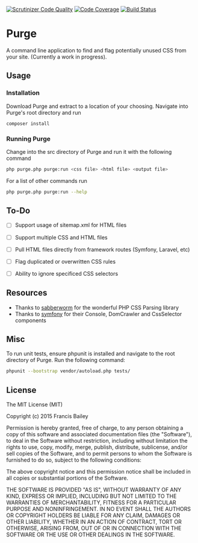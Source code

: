 [![Scrutinizer Code Quality](https://scrutinizer-ci.com/g/FrancisBaileyH/Purge/badges/quality-score.png?b=master)](https://scrutinizer-ci.com/g/FrancisBaileyH/Purge/?branch=master)
[![Code Coverage](https://scrutinizer-ci.com/g/FrancisBaileyH/Purge/badges/coverage.png?b=master)](https://scrutinizer-ci.com/g/FrancisBaileyH/Purge/?branch=master)
[![Build Status](https://scrutinizer-ci.com/g/FrancisBaileyH/Purge/badges/build.png?b=master)](https://scrutinizer-ci.com/g/FrancisBaileyH/Purge/build-status/master) 

# Purge

A command line application to find and flag potentially unused CSS from your site. (Currently a work in progress). 


## Usage

### Installation

Download Purge and extract to a location of your choosing. Navigate into Purge's root directory and run

```
composer install 
```

### Running Purge

Change into the src directory of Purge and run it with the following command

``` bash
php purge.php purge:run <css file> <html file> <output file>
```

For a list of other commands run

``` bash
php purge.php purge:run --help
```



## To-Do

- [ ] Support usage of sitemap.xml for HTML files
- [ ] Support multiple CSS and HTML files
- [ ] Pull HTML files directly from framework routes (Symfony, Laravel, etc)
- [ ] Flag duplicated or overwritten CSS rules
- [ ] Ability to ignore specificed CSS selectors


## Resources

- Thanks to [sabberworm](https://github.com/sabberworm/) for the wonderful PHP CSS Parsing library
- Thanks to [symfony](https://github.com/symfony) for their Console, DomCrawler and CssSelector components


## Misc

To run unit tests, ensure phpunit is installed and navigate to the root directory of Purge. Run the following command:
``` bash
phpunit --bootstrap vendor/autoload.php tests/
```

## License

The MIT License (MIT)

Copyright (c) 2015 Francis Bailey

Permission is hereby granted, free of charge, to any person obtaining a copy
of this software and associated documentation files (the "Software"), to deal
in the Software without restriction, including without limitation the rights
to use, copy, modify, merge, publish, distribute, sublicense, and/or sell
copies of the Software, and to permit persons to whom the Software is
furnished to do so, subject to the following conditions:

The above copyright notice and this permission notice shall be included in
all copies or substantial portions of the Software.

THE SOFTWARE IS PROVIDED "AS IS", WITHOUT WARRANTY OF ANY KIND, EXPRESS OR
IMPLIED, INCLUDING BUT NOT LIMITED TO THE WARRANTIES OF MERCHANTABILITY,
FITNESS FOR A PARTICULAR PURPOSE AND NONINFRINGEMENT. IN NO EVENT SHALL THE
AUTHORS OR COPYRIGHT HOLDERS BE LIABLE FOR ANY CLAIM, DAMAGES OR OTHER
LIABILITY, WHETHER IN AN ACTION OF CONTRACT, TORT OR OTHERWISE, ARISING FROM,
OUT OF OR IN CONNECTION WITH THE SOFTWARE OR THE USE OR OTHER DEALINGS IN
THE SOFTWARE.

